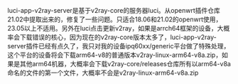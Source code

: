 luci-app-v2ray-server是基于v2ray-core的服务器luci。从openwrt插件仓库21.02中提取出来的，修复了一些问题。只适合18.06和21.02的openwrt使用，23.05以上不适用。另外在luci点击更新v2ray，如果是arrch64框架的设备，大概率会下载错误的核心，因为现在的v2ray-core版本太多了，luci-app-v2ray-server插件已经有点久了，我只对我的设备ipq60xx/generic平台做了特殊处理，这个平台的设备将会下载arm64-v8的普通版本v2ray-linux-arm64-v8a.zip，如果是其他arm64机器，大概率会下载v2ray-core/releases仓库所有以arm64-v8a命名的文件的第一个文件，大概率不会是v2ray-linux-arm64-v8a.zip
